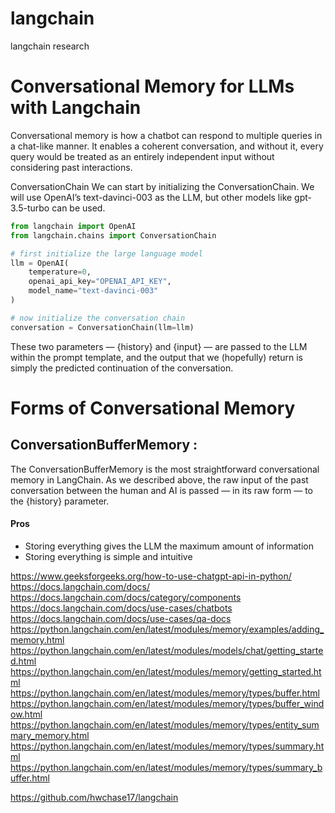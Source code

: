 # langchain
langchain research


# <strong>Conversational Memory for LLMs with Langchain </strong>

Conversational memory is how a chatbot can respond to multiple queries in a chat-like manner. It enables a coherent conversation, and without it, every query would be treated as an entirely independent input without considering past interactions.



ConversationChain
We can start by initializing the ConversationChain. We will use OpenAI’s text-davinci-003 as the LLM, but other models like gpt-3.5-turbo can be used.

``` python
from langchain import OpenAI
from langchain.chains import ConversationChain

# first initialize the large language model
llm = OpenAI(
	temperature=0,
	openai_api_key="OPENAI_API_KEY",
	model_name="text-davinci-003"
)

# now initialize the conversation chain
conversation = ConversationChain(llm=llm)

```
These two parameters — {history} and {input} — are passed to the LLM within the prompt template, and the output that we (hopefully) return is simply the predicted continuation of the conversation.

  <h1 >Forms of Conversational Memory</h1>
  <h2 > ConversationBufferMemory : </h2>
The ConversationBufferMemory is the most straightforward conversational memory in LangChain. As we described above, the raw input of the past conversation between the human and AI is passed — in its raw form — to the {history} parameter.
<h4> Pros </h4>
<ul>
<li>
	Storing everything gives the LLM the maximum amount of information
</li>
	<li>
		Storing everything is simple and intuitive
	</li>
</ul>
















https://www.geeksforgeeks.org/how-to-use-chatgpt-api-in-python/
https://docs.langchain.com/docs/
https://docs.langchain.com/docs/category/components
https://docs.langchain.com/docs/use-cases/chatbots
https://docs.langchain.com/docs/use-cases/qa-docs
https://python.langchain.com/en/latest/modules/memory/examples/adding_memory.html
https://python.langchain.com/en/latest/modules/models/chat/getting_started.html
https://python.langchain.com/en/latest/modules/memory/getting_started.html
https://python.langchain.com/en/latest/modules/memory/types/buffer.html
https://python.langchain.com/en/latest/modules/memory/types/buffer_window.html
https://python.langchain.com/en/latest/modules/memory/types/entity_summary_memory.html
https://python.langchain.com/en/latest/modules/memory/types/summary.html
https://python.langchain.com/en/latest/modules/memory/types/summary_buffer.html

https://github.com/hwchase17/langchain
